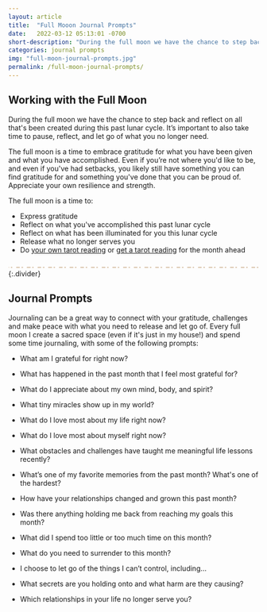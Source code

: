 ```yaml
---
layout: article
title:  "Full Mooon Journal Prompts"
date:   2022-03-12 05:13:01 -0700
short-description: "During the full moon we have the chance to step back and reflect on all that's been created during this past lunar cycle. It’s important to also take time to pause, reflect, and let go of what you no longer need."
categories: journal prompts
img: "full-moon-journal-prompts.jpg"
permalink: /full-moon-journal-prompts/
---
```

## Working with the Full Moon
During the full moon we have the chance to step back and reflect on all that's been created during this past lunar cycle. It’s important to also take time to pause, reflect, and let go of what you no longer need.

The full moon is a time to embrace gratitude for what you have been given and what you have accomplished. Even if you’re not where you'd like to be, and even if you've had setbacks, you likely still have something you can find gratitude for and something you've done that you can be proud of. Appreciate your own resilience and strength.

The full moon is a time to:
* Express gratitude
* Reflect on what you've accomplished this past lunar cycle
* Reflect on what has been illuminated for you this lunar cycle
* Release what no longer serves you
* Do [your own tarot reading](/free-tarot-spreads/full-moon-tarot-spread) or [get a tarot reading](https://shop.arabellascraft.com/l/MonthAheadTarotReading) for the month ahead

![](/assets/img/divider.svg){:.divider}


## Journal Prompts
Journaling can be a great way to connect with your gratitude, challenges and make peace with what you need to release and let go of. Every full moon I create a sacred space (even if it's just in my house!) and spend some time journaling, with some of the following prompts:

* What am I grateful for right now?
* What has happened in the past month that I feel most grateful for?
* What do I appreciate about my own mind, body, and spirit?
* What tiny miracles show up in my world?
* What do I love most about my life right now?
* What do I love most about myself right now?

* What obstacles and challenges have taught me meaningful life lessons recently?
* What’s one of my favorite memories from the past month? What's one of the hardest?
* How have your relationships changed and grown this past month?
* Was there anything holding me back from reaching my goals this month?
* What did I spend too little or too much time on this month?

* What do you need to surrender to this month?
* I choose to let go of the things I can’t control, including…
* What secrets are you holding onto and what harm are they causing?
* Which relationships in your life no longer serve you?
